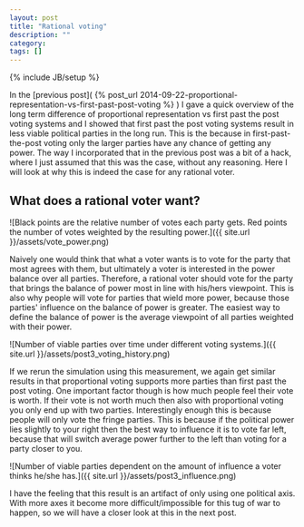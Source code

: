 ```yaml
---
layout: post
title: "Rational voting"
description: ""
category: 
tags: []
---
```

{% include JB/setup %}

In the [previous post]( {% post_url 2014-09-22-proportional-representation-vs-first-past-post-voting %} ) I gave a quick overview of the long term difference of proportional representation vs first past the post voting systems and I showed that first past the post voting systems result in less viable political parties in the long run. This is the because in first-past-the-post voting only the larger parties have any chance of getting any power. The way I incorporated that in the previous post was a bit of a hack, where I just assumed that this was the case, without any reasoning. Here I will look at why this is indeed the case for any rational voter.

## What does a rational voter want?

![Black points are the relative number of votes each party gets. Red points the number of votes weighted by the resulting power.]({{ site.url }}/assets/vote_power.png)

Naively one would think that what a voter wants is to vote for the party that most agrees with them, but ultimately a voter is interested in the power balance over all parties. Therefore, a rational voter should vote for the party that brings the balance of power most in line with his/hers viewpoint. This is also why people will vote for parties that wield more power, because those parties' influence on the balance of power is greater. The easiest way to define the balance of power is the average viewpoint of all parties weighted with their power.

![Number of viable parties over time under different voting systems.]({{ site.url }}/assets/post3_voting_history.png)

If we rerun the simulation using this measurement, we again get similar results in that proportional voting supports more parties than first past the post voting. One important factor though is how much people feel their vote is worth. If their vote is not worth much then also with proportional voting you only end up with two parties. Interestingly enough this is because people will only vote the fringe parties. This is because if the political power lies slightly to your right then the best way to influence it is to vote far left, because that will switch average power further to the left than voting for a party closer to you. 


![Number of viable parties dependent on the amount of influence a voter thinks he/she has.]({{ site.url }}/assets/post3_influence.png)

I have the feeling that this result is an artifact of only using one political axis. With more axes it become more difficult/impossible for this tug of war to happen, so we will have a closer look at this in the next post.
